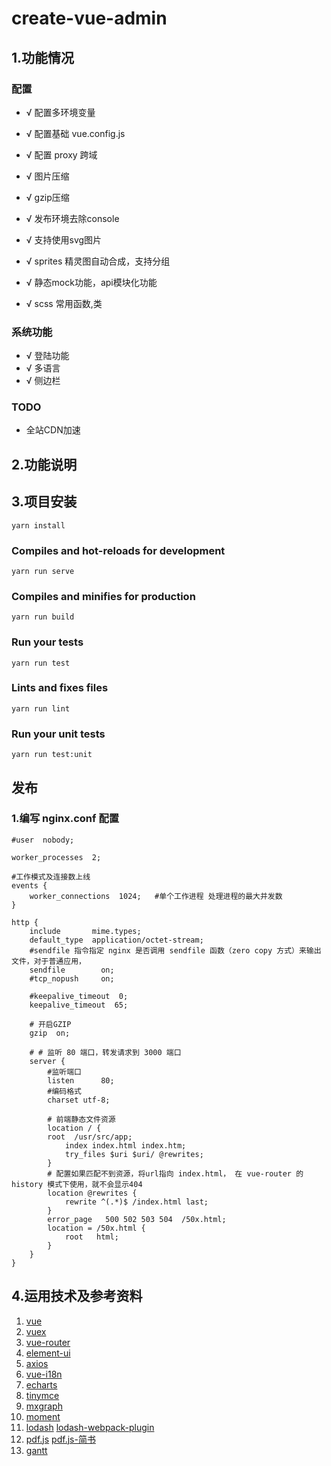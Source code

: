# create-vue-admin
## 1.功能情况
### 配置
- √ 配置多环境变量
- √ 配置基础 vue.config.js
- √ 配置 proxy 跨域
- √ 图片压缩
- √ gzip压缩
- √ 发布环境去除console
- √ 支持使用svg图片
- √ sprites 精灵图自动合成，支持分组

- √ 静态mock功能，api模块化功能
- √ scss 常用函数,类

### 系统功能
- √ 登陆功能
- √ 多语言
- √ 侧边栏



### TODO

- 全站CDN加速





## 2.功能说明







## 3.项目安装
```
yarn install
```

### Compiles and hot-reloads for development
```
yarn run serve
```

### Compiles and minifies for production
```
yarn run build
```

### Run your tests
```
yarn run test
```

### Lints and fixes files
```
yarn run lint
```

### Run your unit tests
```
yarn run test:unit
```



## 发布

### 1.编写 nginx.conf 配置
```
#user  nobody;

worker_processes  2;

#工作模式及连接数上线
events {
    worker_connections  1024;   #单个工作进程 处理进程的最大并发数
}

http {
    include       mime.types;
    default_type  application/octet-stream;
    #sendfile 指令指定 nginx 是否调用 sendfile 函数（zero copy 方式）来输出文件，对于普通应用，
    sendfile        on;
    #tcp_nopush     on;

    #keepalive_timeout  0;
    keepalive_timeout  65;

    # 开启GZIP
    gzip  on;

    # # 监听 80 端口，转发请求到 3000 端口
    server {
        #监听端口
        listen      80;
        #编码格式
        charset utf-8;

        # 前端静态文件资源
        location / {
	    root  /usr/src/app;
            index index.html index.htm;
            try_files $uri $uri/ @rewrites;
        }
        # 配置如果匹配不到资源，将url指向 index.html， 在 vue-router 的 history 模式下使用，就不会显示404
        location @rewrites {
            rewrite ^(.*)$ /index.html last;
        }
        error_page   500 502 503 504  /50x.html;
        location = /50x.html {
            root   html;
        }
    }
}

```







## 4.运用技术及参考资料

1. [vue](https://cn.vuejs.org/)
2. [vuex](https://vuex.vuejs.org/zh/)
3. [vue-router](https://router.vuejs.org/zh/)
4. [element-ui](http://element-cn.eleme.io/#/zh-CN)
5. [axios](https://www.kancloud.cn/yunye/axios/234845)
6. [vue-i18n](https://www.jianshu.com/p/0324115fcd4e)
7. [echarts](https://echarts.baidu.com/)
8. [tinymce](https://www.tiny.cloud/docs/quick-start/)
9. [mxgraph](https://github.com/jgraph/mxgraph)
10. [moment](http://momentjs.cn/)
11. [lodash](https://www.lodashjs.com/) [lodash-webpack-plugin](https://www.npmjs.com/package/lodash-webpack-plugin)
12. [pdf.js](https://github.com/mozilla/pdf.js/) [pdf.js-简书](https://www.jianshu.com/p/528537a8b736)
13. [gantt](https://docs.dhtmlx.com/gantt/index.html)
